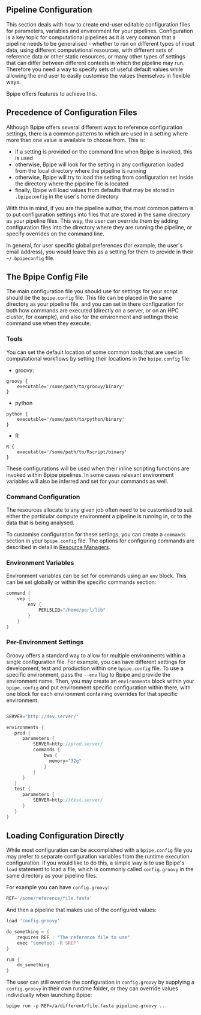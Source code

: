 [comment]: <> ( vim: ts=20 expandtab tw=100 spell nocindent nosmartindent filetype=Markdown)

## Pipeline Configuration

This section deals with how to create end-user editable configuration files for parameters, variables
and environment for your pipelines. Configuration is a key topic for computational
pipelines as it is very common that a pipeline needs to be generalised - whether to run
on different types of input data, using different computational resources, with different
sets of reference data or other static resources, or many other types of settings that
can differ between different contexts in which the pipeline may run. Therefore you
need a way to specify sets of useful default values while allowing the end user to 
easily customise the values themselves in flexible ways.

Bpipe offers features to achieve this.

## Precedence of Configuration Files

Although Bpipe offers several different ways to reference configuration settings, there is
a common patterns to which are used in a setting where more than one value is available to 
choose from. This is:

- if a setting is provided on the command line when Bpipe is invoked, this is used
- otherwise, Bpipe will look for the setting in any configuration loaded from the local 
  directory where the pipeline is running
- otherwise, Bpipe will try to load the setting from configuration set inside the directory
  where the pipeline file is located
- finally, Bpipe will load values from defaults that may be stored in `.bpipeconfig` in the user's
  home directory

With this in mind, if you are the pipeline author, the most common pattern is to put configuration
settings into files that are stored in the same directory as your pipeline files. This way, the user
can override them by adding configuration files into the directory where they are running the pipeline,
or specify overrides on the command line.

In general, for user specific global preferences (for example, the user's email address), you would
leave this as a setting for them to provide in their `~/.bpipeconfig` file.

## The Bpipe Config File

The main configuration file you should use for settings for your script should be the `bpipe.config` file.
This file can be placed in the same directory as your pipeline file, and you can set in there
configuration for both how commands are executed (directly on a server, or on an HPC cluster, for example), and
also for the environment and settings those command use when they execute.

### Tools

You can set the default location of some common tools that are used in computational workflows by setting 
their locations in the `bpipe.config` file:

- groovy:

```
groovy {
    executable='/some/path/to/groovy/binary'
}
```

- python
```
python {
    executable='/some/path/to/python/binary'
}
```


- R
```
R {
    executable='/some/path/to/Rscript/binary'
}
```

These configurations will be used when their inline scripting functions are invoked within 
Bpipe pipelines. In some cases relevant environment variables will also be inferred and set
for your commands as well.

### Command Configuration

The resources allocate to any given job often need to be customised to suit either the 
particular compute environment a pipeline is running in, or to the data that is being 
analysed.

To customise configuration for these settings, you can create a `commands` section in your
`bpipe.config` file. The options for configuring commands are described in detail in [Resource Managers](ResourceManagers.md).

### Environment Variables

Environment variables can be set for commands using an `env` block. This can be set globally or within 
the specific commands section:

```groovy
command {
    vep {
        env {
            PERL5LIB="/home/perl/lib"
        }
    }
}
```


### Per-Environment Settings

Groovy offers a standard way to allow for multiple environments within a single configuration file. For example,
you can have different settings for development, test and production within one `bpipe.config` file. To use 
a specific environment, pass the `--env` flag to Bpipe and provide the environment name. Then, you may create
an `environments` block within your `bpipe.config` and put environment specific configuration within there, with
one block for each environment containing overrides for that specific environment.


```groovy

SERVER='http://dev.server/'

environments {
   prod {
      parameters {
          SERVER=http://prod.server/
          commands {
              bwa {
                memory="32g"
              }
          }
      }
   }
   test {
      parameters {
          SERVER=http://test.server/
      }
   }
}
```

## Loading Configuration Directly

While most configuration can be accomplished with a `bpipe.config` file you may prefer to separate 
configuration variables from the runtime execution configuration. If you would like to do this,
a simple way is to use Bpipe's `load` statement to load a file, which is commonly called `config.groovy`
in the same directory as your pipeline files.

For example you can have `config.groovy`:

```groovy
REF='/some/reference/file.fasta'
```

And then a pipeline that makes use of the configured values:

```groovy
load 'config.groovy'

do_something = {
    requires REF : "The reference file to use"
    exec "sometool -R $REF"
}

run {
    do_something
}
```

The user can still override the configuration in `config.groovy` by supplying a `config.groovy` in their own
runtime folder, or they can override values individually when launching Bpipe:

```
bpipe run -p REF=/a/different/file.fasta pipeline.groovy ...
```
